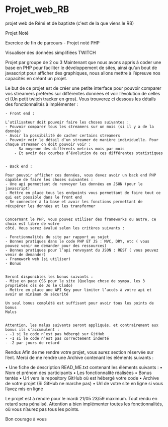 # Projet_web_RB
projet web de Rémi et de baptiste (c'est de la que viens le RB) 


Projet Noté

Exercice de fin de parcours - Projet noté PHP

Visualiser des données simplifiées TWITCH

Projet par groupe de 2 ou 3
Maintenant que nous avons appris à coder une base en PHP pour faciliter le développement de
sites, ainsi qu’un bout de javascript pour afficher des graphiques, nous allons mettre à l’épreuve
nos capacités en créant un projet.

Le but de ce projet est de créer une petite interface pour pouvoir comparer vos streamers
préférés sur différentes données et voir l’évolution de celles ci (Un petit twitch tracker en gros).
Vous trouverez ci dessous les détails des fonctionnalités à implémenter :


    - Front end : 

    L’utilisateur doit pouvoir faire les choses suivantes :
    - Pouvoir comparer tous les streamers sur un mois (si il y a de la donnée)
    - Avoir la possibilité de cacher certains streamers
    - Pouvoir voir le détail d’un streamer de manière individuelle. Pour chaque streamer on doit pouvoir voir :
        - Sa moyenne des différents metrics mois par mois
        - Et avoir des courbes d’évolution de ces différentes statistiques


    - Back end : 

    Pour pouvoir afficher ces données, vous devez avoir un back end PHP capable de faire les choses suivantes :
    - Une api permettant de renvoyer les données en JSON (pour le javascript)
    - Mettre en place tous les endpoints vous permettant de faire tout ce qui est possible dans le front end
    - Se connecter à la base et avoir les fonctions permettant de récupérer les données et les transformer


    Concernant le PHP, vous pouvez utiliser des frameworks ou autre, ce choix est libre de votre
    côté. Vous serez évalué selon les critères suivants :

    - Fonctionnalités du site par rapport au sujet
    - Bonnes pratiques dans le code PHP ET JS : MVC, DRY, etc ( vous pouvez venir me demander pour des ressources)
    - Bonnes pratiques pour l’api renvoyant du JSON : REST ( vous pouvez venir de demander)
    - Framework web (si utiliser)
    - Bonus


    Seront disponibles les bonus suivants :
    - Mise en page CSS pour le site (Quelque chose de sympa, les 3 propriétés css de Jo le Clodo)
    - Mettre en place une API Key pour limiter l’accès à votre api et avoir un minimum de sécurité

    Un seul bonus complété est suffisant pour avoir tous les points de bonus
    Malus


    Attention, les malus suivants seront appliqués, et contrairement aux bonus ils s’accumulent :
    - -1 si le code n’est pas hébergé sur GitHub
    - -1 si le code n’est pas correctement indenté
    - -2 par jours de retard


Rendus
Afin de me rendre votre projet, vous aurez section réservée sur l’ent.
Merci de me rendre une Archive contenant les éléments suivants :

• Une fiche de description READ_ME.txt contenant les éléments suivants :
    • Nom et prénom des participants
    • Les fonctionnalité réalisées
    • Bonus tentés
    • Url vers le repository GitHub où est hébergé votre code
    • Archive de votre projet (Si GitHub ne marche pas)
    • Url de votre site en ligne si vous l’avez mis en ligne

Le projet est à rendre pour le mardi 21/05 23/59 maximum.
Tout rendu en retard sera pénalisé.
Attention a bien implémenter toutes les fonctionnalités, où vous n’aurez pas tous les points.

Bon courage à vous
